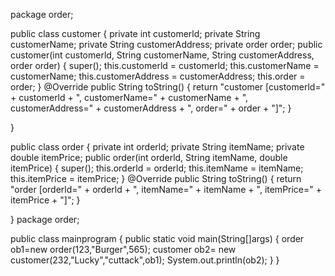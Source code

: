 package order;

public class customer {
private int customerld;
private String customerName;
private String customerAddress;
private order order;
public customer(int customerld, String customerName, String customerAddress, order order) {
	super();
	this.customerld = customerld;
	this.customerName = customerName;
	this.customerAddress = customerAddress;
	this.order = order;
}
@Override
public String toString() {
	return "customer [customerld=" + customerld + ", customerName=" + customerName + ", customerAddress="
			+ customerAddress + ", order=" + order + "]";
}

}

public class order {
	private int orderld;
	private String itemName;
	private double itemPrice;
	public order(int orderld, String itemName, double itemPrice) {
		super();
		this.orderld = orderld;
		this.itemName = itemName;
		this.itemPrice = itemPrice;
	}
	@Override
	public String toString() {
		return "order [orderld=" + orderld + ", itemName=" + itemName + ", itemPrice=" + itemPrice + "]";
	}
	

}
package order;

public class mainprogram {
public static void main(String[]args) {
	order ob1=new order(123,"Burger",565);
	customer ob2= new customer(232,"Lucky","cuttack",ob1);
	System.out.println(ob2);
}
}

